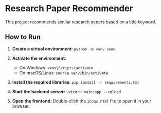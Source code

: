 # Research Paper Recommender

This project recommends similar research papers based on a title keyword.

## How to Run

1.  **Create a virtual environment:**
    `python -m venv venv`

2.  **Activate the environment:**
    - On Windows: `venv\Scripts\activate`
    - On macOS/Linux: `source venv/bin/activate`

3.  **Install the required libraries:**
    `pip install -r requirements.txt`

4.  **Start the backend server:**
    `uvicorn main:app --reload`

5.  **Open the frontend:**
    Double-click the `index.html` file to open it in your browser.

